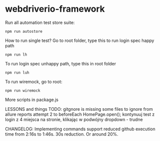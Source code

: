 # webdriverio-framework

Run all automation test store suite:

```
npm run autostore
```

How to run single test? Go to root folder, type this to run login spec happy path

```
npm run lh
```

To run login spec unhappy path, type this in root folder

```
npm run luh
```

To run wiremock, go to root:

```
npm run wiremock
```

More scripts in package.js

LESSONS and things TODO:
gitgnore is missing some files to ignore from allure reports
attempt 2 to beforeEach HomePage.open();
kontynuuj test z login z 4 miejsca na stronie, klikając w podwójny dropdown - trudne

CHANGELOG:
Implementing commands support reduced github execution time from 2:16s to 1:46s. 30s reduction. Or around 20%.
